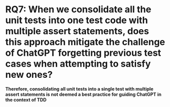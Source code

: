 # RQ7: When we consolidate all the unit tests into one test code with multiple assert statements, does this approach mitigate the challenge of ChatGPT forgetting previous test cases when attempting to satisfy new ones?
**Therefore, consolidating all unit tests into a single test with
multiple assert statements is not deemed a best practice for
guiding ChatGPT in the context of TDD**


